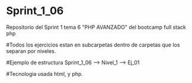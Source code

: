 # Sprint_1_06
Repositorio del Sprint 1 tema 6 "PHP AVANZADO" del bootcamp full stack php

#Todos los ejercicios estan en subcarpetas dentro de carpetas que los separan por niveles.

#Ejemplo de estructura Sprint_1_06 --> Nivel_1 --> Ej_01

#Tecnologia usada html, y php.